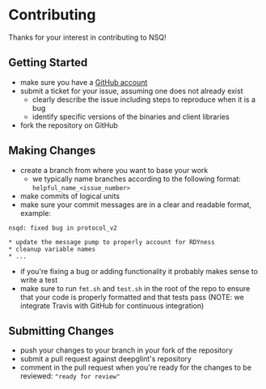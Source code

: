 # Contributing

Thanks for your interest in contributing to NSQ!

## Getting Started

* make sure you have a [GitHub account](https://github.com/signup/free)
* submit a ticket for your issue, assuming one does not already exist
  * clearly describe the issue including steps to reproduce when it is a bug
  * identify specific versions of the binaries and client libraries
* fork the repository on GitHub

## Making Changes

* create a branch from where you want to base your work
  * we typically name branches according to the following format: `helpful_name_<issue_number>`
* make commits of logical units
* make sure your commit messages are in a clear and readable format, example:
  
```
nsqd: fixed bug in protocol_v2
  
* update the message pump to properly account for RDYness
* cleanup variable names
* ...
```

* if you're fixing a bug or adding functionality it probably makes sense to write a test
* make sure to run `fmt.sh` and `test.sh` in the root of the repo to ensure that your code is
  properly formatted and that tests pass (NOTE: we integrate Travis with GitHub for continuous
  integration)

## Submitting Changes

* push your changes to your branch in your fork of the repository
* submit a pull request against deepglint's repository
* comment in the pull request when you're ready for the changes to be reviewed: `"ready for review"`
